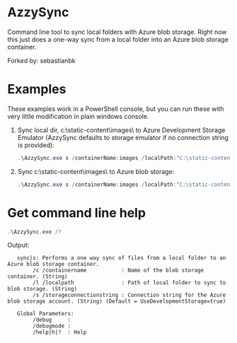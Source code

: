 AzzySync
========

Command line tool to sync local folders with Azure blob storage. Right now this just does a one-way sync from a local folder into an Azure blob storage container.

Forked by: sebastianbk

Examples
========

These examples work in a PowerShell console, but you can run these with very little modification in plain windows console.

 1. Sync local dir, c:\static-content\images\ to Azure Development Storage Emulator (AzzySync defaults to storage emulator if no connection string is provided): 
    
    ```PowerShell
    .\AzzySync.exe s /containerName:images /localPath:"C:\static-content\images\"
    ```

 2. Sync c:\static-content\images\ to Azure blob storage: 
    
    ```PowerShell
    .\AzzySync.exe s /containerName:images /localPath:"C:\static-content\images\" /storageconnectionstring:"DefaultEndPointsProtocol=YOUR_CHOICE_OF_HTTP_OR_HTTPS;AccountName=YOUR_STORAGE_ACCOUNT_NAME;AccountKey=YOUR_STORAGE_ACCOUNT_KEY;"
    ```

Get command line help
========
```PowerShell
.\AzzySync.exe /?
```

Output: 
```
   sync|s: Performs a one way sync of files from a local folder to an Azure blob storage container.
        /c /containername           : Name of the blob storage container. (String)
        /l /localpath               : Path of local folder to sync to blob storage. (String)
        /s /storageconnectionstring : Connection string for the Azure blob storage account. (String) (Default = UseDevelopmentStorage=true)

   Global Parameters:
        /debug     :
        /debugmode :
        /help|h|?  : Help
```